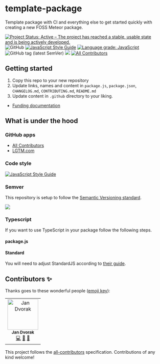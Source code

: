 # template-package
Template package with CI and everything else to get started quickly with creating a new FOSS Meteor package.

[![Project Status: Active – The project has reached a stable, usable state and is being actively developed.](https://www.repostatus.org/badges/latest/active.svg)](https://www.repostatus.org/#active)
![GitHub](https://img.shields.io/github/license/Meteor-Community-Packages/template-package)
[![JavaScript Style Guide](https://img.shields.io/badge/code_style-standard-brightgreen.svg)](https://standardjs.com)
[![Language grade: JavaScript](https://img.shields.io/lgtm/grade/javascript/g/Meteor-Community-Packages/template-package.svg?logo=lgtm&logoWidth=18)](https://lgtm.com/projects/g/Meteor-Community-Packages/template-package/context:javascript) ![GitHub tag (latest SemVer)](https://img.shields.io/github/v/tag/Meteor-Community-Packages/template-package?label=latest&sort=semver) [![](https://img.shields.io/badge/semver-2.0.0-success)](http://semver.org/spec/v2.0.0.html) <!-- ALL-CONTRIBUTORS-BADGE:START - Do not remove or modify this section -->
[![All Contributors](https://img.shields.io/badge/all_contributors-1-orange.svg)](#contributors-)
<!-- ALL-CONTRIBUTORS-BADGE:END -->

## Getting started
1. Copy this repo to your new repository
2. Update links, names and content in `package.js`, `package.json`, `CHANGELOG.md`, `CONTRIBUTING.md`, `README.md`
3. Update content in `.github` directory to your liking.
* [Funding documentation](https://help.github.com/en/github/building-a-strong-community/displaying-a-sponsor-button-in-your-repository)

## What is under the hood 
### GitHub apps
* [All Contributors](https://allcontributors.org/)
* [LGTM.com](https://lgtm.com/)

### Code style
[![JavaScript Style Guide](https://cdn.rawgit.com/standard/standard/master/badge.svg)](https://github.com/standard/standard)

### Semver
This repository is setup to follow the [Semantic Versioning standard](https://semver.org/).

[![](https://img.shields.io/badge/semver-2.0.0-success)](http://semver.org/spec/v2.0.0.html)

### Typescript
If you want to use TypeScript in your package follow the following steps.

#### package.js
#### Standard
You will need to adjust StandardJS according to [their guide](https://standardjs.com/index.html#typescript). 

## Contributors ✨

Thanks goes to these wonderful people ([emoji key](https://allcontributors.org/docs/en/emoji-key)):

<!-- ALL-CONTRIBUTORS-LIST:START - Do not remove or modify this section -->
<!-- prettier-ignore-start -->
<!-- markdownlint-disable -->
<table>
  <tr>
    <td align="center"><a href="https://github.com/StorytellerCZ"><img src="https://avatars2.githubusercontent.com/u/1715235?v=4" width="100px;" alt="Jan Dvorak"/><br /><sub><b>Jan Dvorak</b></sub></a><br /><a href="https://github.com/Meteor Community Packages/template-package/commits?author=StorytellerCZ" title="Code">💻</a> <a href="https://github.com/Meteor Community Packages/template-package/commits?author=StorytellerCZ" title="Documentation">📖</a> <a href="#maintenance-StorytellerCZ" title="Maintenance">🚧</a></td>
  </tr>
</table>

<!-- markdownlint-enable -->
<!-- prettier-ignore-end -->
<!-- ALL-CONTRIBUTORS-LIST:END -->

This project follows the [all-contributors](https://github.com/all-contributors/all-contributors) specification. Contributions of any kind welcome!
